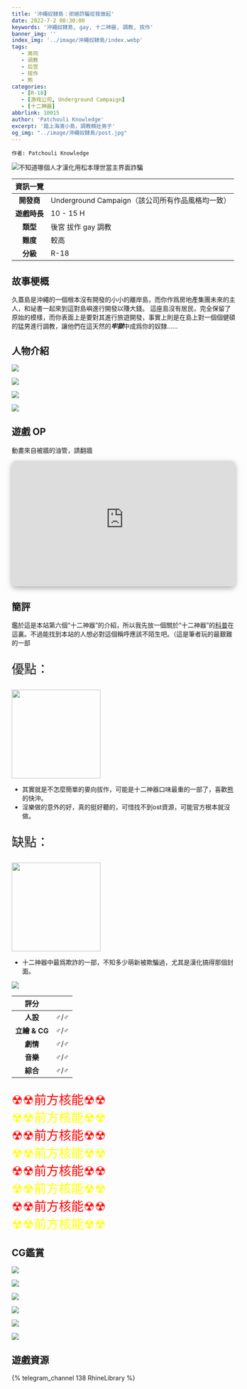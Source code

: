```yaml
---
title: '沖繩奴隸島：拒絕詐騙從我做起'
date: 2022-7-2 00:30:00
keywords: '沖繩奴隸島, gay, 十二神器, 調教, 拔作'
banner_img: ''
index_img: '../image/沖繩奴隸島/index.webp'
tags:
   - 男同
   - 调教
   - 后宫
   - 拔作
   - 熊
categories:
   - [R-18]
   - [游戏公司, Underground Campaign]
   - [十二神器]
abbrlink: 10015
author: 'Patchouli Knowledge'
excerpt: '踏上海濱小島，調教精壯男子'
og_img: "../image/沖繩奴隸島/post.jpg"
---
```


`作者: Patchouli Knowledge`

<style>
.heimu {
    display: inline-block;
    background-color: #25252533;
    color: transparent;
    text-shadow: none;
    border-radius: 8px;
    padding: 4px 8px;
    transition: all ease .2s;
}
.heimu:hover, .heimu:active,
.heimu:hover .heimu, .heimu:active .heimu {
    color: white !important;
}
.heimu:hover a, a:hover .heimu,
.heimu:active a, a:active .heimu {
    color: lightblue !important;
}
.heimu:hover .new, .heimu .new:hover, .new:hover .heimu,
.heimu:active .new, .heimu .new:active, .new:active .heimu {
    color: #BA0000 !important;
}
</style>

![不知道哪個人才漢化用松本理世當主界面詐騙](../image/沖繩奴隸島/post.jpg)

| 資訊一覽     |                  |
|:--------:|:---------------- |
| **開發商**  | Underground Campaign（該公司所有作品風格均一致） |
| **遊戲時長** | 10 - 15 H          |
| **類型**   | 後宮 拔作 gay 調教        |
| **難度**   | 較高                |
| **分級**   | R-18             |

## 故事梗概

久蓋島是沖繩的一個根本沒有開發的小小的離岸島，而你作爲房地產集團未來的主人，和祕書一起來到這對島嶼進行開發以賺大錢。
這座島沒有居民，完全保留了原始的模樣，而你表面上是要對其進行旅遊開發，事實上則是在島上對一個個健碩的猛男進行調教，讓他們在這天然的***牢獄***中成爲你的奴隸……

## 人物介紹

![](../image/沖繩奴隸島/album_koyanagi.webp)

![](../image/沖繩奴隸島/album_futoshi.webp)

![](../image/沖繩奴隸島/album_ryugo.webp)

![](../image/沖繩奴隸島/album_david.webp)


## 遊戲 OP

動畫來自被牆的油管，請翻牆

<style>
  #y2b {
    box-shadow: 0 5px 11px 0 rgb(0 0 0 / 18%), 0 4px 15px 0 rgb(0 0 0 / 15%);
    border-radius: 10px;
    aspect-ratio: 16 / 9;
    /*height: 100%;*/
    width: 100%;
    background-color: transparent;
    background-image: url('../image/mona-loading.webp');
    background-size: 70px;
    background-repeat: no-repeat;
    background-position: center
  }
</style>
<iframe id='y2b' loading="lazy" src="https://www.youtube-nocookie.com/embed/kPusMSw1S8Y" title="YouTube video player" frameborder="0" allow="encrypted-media; picture-in-picture" allowfullscreen></iframe>

## 簡評

鑑於這是本站第六個“十二神器”的介紹，所以我先放一個關於“十二神器”的[科普](https://zh.moegirl.org.cn/index.php?title=Galgame%E5%90%A7%E5%8D%81%E4%BA%8C%E7%A5%9E%E5%99%A8)在這裏。不過能找到本站的人想必對這個稱呼應該不陌生吧。（這是筆者玩的最艱難的一部

<div class="row align-items-center">
  <p class="col" style="font-size:200%;">優點：</p>
  <img class="align-right ml-auto bg-transparent" width="200px" src="../image/Atri/yes.webp" alt=""></img>
</div>

 * 其實就是不怎麼簡單的㚻向拔作，可能是十二神器口味最重的一部了，喜歡[熊](https://zh.m.wikipedia.org/zh-hans/%E7%86%8A%E6%97%8F)的快沖。
 * 淫樂做的意外的好，真的挺好聽的，可惜找不到ost資源，可能官方根本就沒做。

<div class="row align-items-center">
  <p class="col" style="font-size:200%;">缺點：</p>
  <img class="align-right ml-auto bg-transparent" width="200px" src="../image/Atri/no.webp" alt=""></img>
</div>

 * 十二神器中最爲欺詐的一部，不知多少萌新被欺騙過，尤其是漢化搞得那個封面。



![](../image/沖繩奴隸島/ruiping.webp)


| 評分        |      |
|:---------:|:----- |
| **人設**    | ♂/♂ |
| **立繪 & CG** | ♂/♂ |
| **劇情**    | ♂/♂ |
| **音樂**    | ♂/♂ |
| **綜合**    | ♂/♂ |

<p class="text-center" style="font-size: 200%">
  <span style="color:red;"   >☢☢前方核能☢☢</span><br>
  <span style="color:yellow;"   >☢☢前方核能☢☢</span><br>
  <span style="color:red;"   >☢☢前方核能☢☢</span><br>
  <span style="color:yellow;"   >☢☢前方核能☢☢</span><br>
  <span style="color:red;"   >☢☢前方核能☢☢</span><br>
  <span style="color:yellow;"   >☢☢前方核能☢☢</span><br>
  <span style="color:red;"   >☢☢前方核能☢☢</span><br>
  <span style="color:yellow;"   >☢☢前方核能☢☢</span><br>
</p>

## CG鑑賞

![](../image/沖繩奴隸島/01.webp)

![](../image/沖繩奴隸島/02.webp)

![](../image/沖繩奴隸島/03.webp)

![](../image/沖繩奴隸島/04.webp)

![](../image/沖繩奴隸島/05.webp)

![](../image/沖繩奴隸島/06.webp)



## 遊戲資源

{% telegram_channel 138 RhineLibrary %}


<style>
body {
    background: url('../image/沖繩奴隸島/background.webp') no-repeat fixed center;
    background-size: cover;
}
#banner {
    background: url('')!important;
    background-color: transparent!important;
}
#toc {
     background-color: rgba(0,0,0,0.5);
     padding: 20px 10px 20px 20px;
     border-radius: 10px;
}
.mask.flex-center {
	background-color: transparent!important;
}
</style>
<script>
window.addEventListener('DOMContentLoaded', function() {

});
</script>
